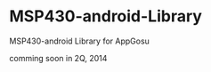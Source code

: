 MSP430-android-Library
======================

MSP430-android Library for AppGosu

comming soon in 2Q, 2014
